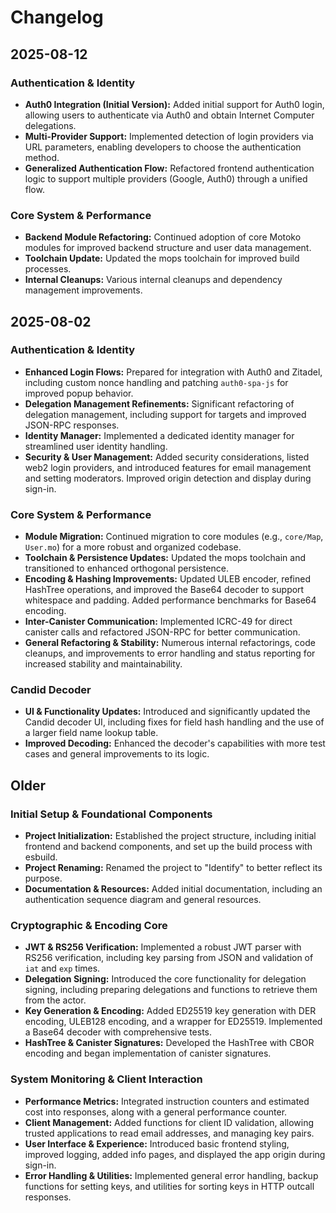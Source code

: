 # Changelog

## 2025-08-12

### Authentication & Identity
*   **Auth0 Integration (Initial Version):** Added initial support for Auth0 login, allowing users to authenticate via Auth0 and obtain Internet Computer delegations.
*   **Multi-Provider Support:** Implemented detection of login providers via URL parameters, enabling developers to choose the authentication method.
*   **Generalized Authentication Flow:** Refactored frontend authentication logic to support multiple providers (Google, Auth0) through a unified flow.

### Core System & Performance
*   **Backend Module Refactoring:** Continued adoption of core Motoko modules for improved backend structure and user data management.
*   **Toolchain Update:** Updated the mops toolchain for improved build processes.
*   **Internal Cleanups:** Various internal cleanups and dependency management improvements.

## 2025-08-02

### Authentication & Identity
*   **Enhanced Login Flows:** Prepared for integration with Auth0 and Zitadel, including custom nonce handling and patching `auth0-spa-js` for improved popup behavior.
*   **Delegation Management Refinements:** Significant refactoring of delegation management, including support for targets and improved JSON-RPC responses.
*   **Identity Manager:** Implemented a dedicated identity manager for streamlined user identity handling.
*   **Security & User Management:** Added security considerations, listed web2 login providers, and introduced features for email management and setting moderators. Improved origin detection and display during sign-in.

### Core System & Performance
*   **Module Migration:** Continued migration to core modules (e.g., `core/Map`, `User.mo`) for a more robust and organized codebase.
*   **Toolchain & Persistence Updates:** Updated the mops toolchain and transitioned to enhanced orthogonal persistence.
*   **Encoding & Hashing Improvements:** Updated ULEB encoder, refined HashTree operations, and improved the Base64 decoder to support whitespace and padding. Added performance benchmarks for Base64 encoding.
*   **Inter-Canister Communication:** Implemented ICRC-49 for direct canister calls and refactored JSON-RPC for better communication.
*   **General Refactoring & Stability:** Numerous internal refactorings, code cleanups, and improvements to error handling and status reporting for increased stability and maintainability.

### Candid Decoder
*   **UI & Functionality Updates:** Introduced and significantly updated the Candid decoder UI, including fixes for field hash handling and the use of a larger field name lookup table.
*   **Improved Decoding:** Enhanced the decoder's capabilities with more test cases and general improvements to its logic.

## Older

### Initial Setup & Foundational Components
*   **Project Initialization:** Established the project structure, including initial frontend and backend components, and set up the build process with esbuild.
*   **Project Renaming:** Renamed the project to "Identify" to better reflect its purpose.
*   **Documentation & Resources:** Added initial documentation, including an authentication sequence diagram and general resources.

### Cryptographic & Encoding Core
*   **JWT & RS256 Verification:** Implemented a robust JWT parser with RS256 verification, including key parsing from JSON and validation of `iat` and `exp` times.
*   **Delegation Signing:** Introduced the core functionality for delegation signing, including preparing delegations and functions to retrieve them from the actor.
*   **Key Generation & Encoding:** Added ED25519 key generation with DER encoding, ULEB128 encoding, and a wrapper for ED25519. Implemented a Base64 decoder with comprehensive tests.
*   **HashTree & Canister Signatures:** Developed the HashTree with CBOR encoding and began implementation of canister signatures.

### System Monitoring & Client Interaction
*   **Performance Metrics:** Integrated instruction counters and estimated cost into responses, along with a general performance counter.
*   **Client Management:** Added functions for client ID validation, allowing trusted applications to read email addresses, and managing key pairs.
*   **User Interface & Experience:** Introduced basic frontend styling, improved logging, added info pages, and displayed the app origin during sign-in.
*   **Error Handling & Utilities:** Implemented general error handling, backup functions for setting keys, and utilities for sorting keys in HTTP outcall responses.
